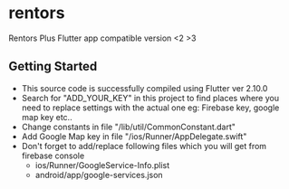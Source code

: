 # rentors

Rentors Plus Flutter app compatible version <2 >3

## Getting Started

- This source code is successfully compiled using Flutter ver 2.10.0
- Search for "ADD_YOUR_KEY" in this project to find places where you need to replace settings with the actual one eg: Firebase key, google map key etc..
- Change constants in file "/lib/util/CommonConstant.dart"
- Add Google Map key in file "/ios/Runner/AppDelegate.swift"
- Don't forget to add/replace following files which you will get from firebase console
    - ios/Runner/GoogleService-Info.plist
    - android/app/google-services.json

 